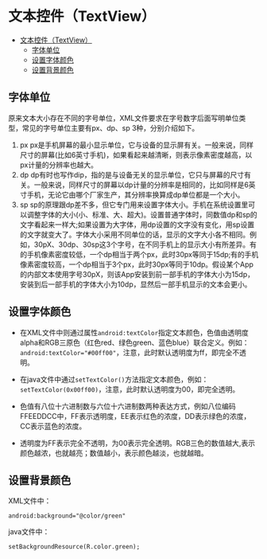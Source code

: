 # 文本控件（TextView）

- [文本控件（TextView）](#文本控件textview)
  - [字体单位](#字体单位)
  - [设置字体颜色](#设置字体颜色)
  - [设置背景颜色](#设置背景颜色)

## 字体单位

原来文本大小存在不同的字号单位，XML文件要求在字号数字后面写明单位类型，常见的字号单位主要有px、dp、sp 3种，分别介绍如下。
1. px
px是手机屏幕的最小显示单位，它与设备的显示屏有关。一般来说，同样尺寸的屏幕(比如6英寸手机)，如果看起来越清晰，则表示像素密度越高，以px计量的分辨率也越大。
2. dp
dp有时也写作dip，指的是与设备无关的显示单位，它只与屏幕的尺寸有关。一般来说，同样尺寸的屏幕以dp计量的分辨率是相同的，比如同样是6英寸手机，无论它由哪个厂家生产，其分辨率换算成dp单位都是一个大小。
3. sp
sp的原理跟dp差不多，但它专门用来设置字体大小。手机在系统设置里可以调整字体的大小(小、标准、大、超大)。设置普通字体时，同数值dp和sp的文字看起来一样大;如果设置为大字体，用dp设置的文字没有变化，用sp设置的文字就变大了。字体大小采用不同单位的话，显示的文字大小各不相同。例如，30pX、30dp、30sp这3个字号，在不同手机上的显示大小有所差异。有的手机像素密度较低，一个dp相当于两个px，此时30px等同于15dp;有的手机像素密度较高，一个dp相当于3个px，此时30px等同于10dp。假设某个App的内部文本使用字号30pX，则该App安装到前一部手机的字体大小为15dp，安装到后一部手机的字体大小为10dp，显然后一部手机显示的文本会更小。

## 设置字体颜色

- 在XML文件中则通过属性`android:textColor`指定文本颜色，色值由透明度alpha和RGB三原色（红色red、绿色green、蓝色blue）联合定义。例如：`android:textColor="#00ff00"`，注意，此时默认透明度为ff，即完全不透明。
  
- 在java文件中通过`setTextColor()`方法指定文本颜色，例如：`setTextColor(0x00ff00)`，注意，此时默认透明度为00，即完全透明。
  
- 色值有八位十六进制数与六位十六进制数两种表达方式，例如八位编码FFEEDDCC中，FF表示透明度，EE表示红色的浓度，DD表示绿色的浓度，CC表示蓝色的浓度。
  
- 透明度为FF表示完全不透明，为00表示完全透明。RGB三色的数值越大,表示颜色越浓，也就越亮；数值越小，表示颜色越淡，也就越暗。

## 设置背景颜色

XML文件中：

`android:background="@color/green"`

java文件中：

`setBackgroundResource(R.color.green);`

